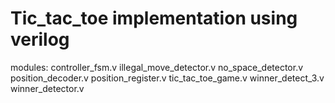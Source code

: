 # Tic_tac_toe implementation using verilog
modules:
controller_fsm.v
illegal_move_detector.v
no_space_detector.v
position_decoder.v
position_register.v
tic_tac_toe_game.v
winner_detect_3.v
winner_detector.v
